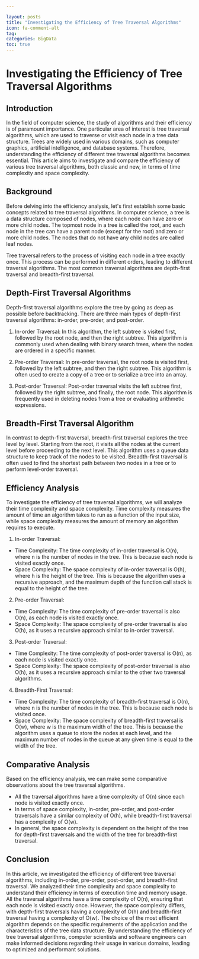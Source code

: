 ```yaml
---

layout: posts
title: "Investigating the Efficiency of Tree Traversal Algorithms"
icon: fa-comment-alt
tag:      
categories: BigData
toc: true
---
```




# Investigating the Efficiency of Tree Traversal Algorithms

## Introduction

In the field of computer science, the study of algorithms and their efficiency is of paramount importance. One particular area of interest is tree traversal algorithms, which are used to traverse or visit each node in a tree data structure. Trees are widely used in various domains, such as computer graphics, artificial intelligence, and database systems. Therefore, understanding the efficiency of different tree traversal algorithms becomes essential. This article aims to investigate and compare the efficiency of various tree traversal algorithms, both classic and new, in terms of time complexity and space complexity.

## Background

Before delving into the efficiency analysis, let's first establish some basic concepts related to tree traversal algorithms. In computer science, a tree is a data structure composed of nodes, where each node can have zero or more child nodes. The topmost node in a tree is called the root, and each node in the tree can have a parent node (except for the root) and zero or more child nodes. The nodes that do not have any child nodes are called leaf nodes.

Tree traversal refers to the process of visiting each node in a tree exactly once. This process can be performed in different orders, leading to different traversal algorithms. The most common traversal algorithms are depth-first traversal and breadth-first traversal.

## Depth-First Traversal Algorithms

Depth-first traversal algorithms explore the tree by going as deep as possible before backtracking. There are three main types of depth-first traversal algorithms: in-order, pre-order, and post-order.

1. In-order Traversal: In this algorithm, the left subtree is visited first, followed by the root node, and then the right subtree. This algorithm is commonly used when dealing with binary search trees, where the nodes are ordered in a specific manner.

2. Pre-order Traversal: In pre-order traversal, the root node is visited first, followed by the left subtree, and then the right subtree. This algorithm is often used to create a copy of a tree or to serialize a tree into an array.

3. Post-order Traversal: Post-order traversal visits the left subtree first, followed by the right subtree, and finally, the root node. This algorithm is frequently used in deleting nodes from a tree or evaluating arithmetic expressions.

## Breadth-First Traversal Algorithm

In contrast to depth-first traversal, breadth-first traversal explores the tree level by level. Starting from the root, it visits all the nodes at the current level before proceeding to the next level. This algorithm uses a queue data structure to keep track of the nodes to be visited. Breadth-first traversal is often used to find the shortest path between two nodes in a tree or to perform level-order traversal.

## Efficiency Analysis

To investigate the efficiency of tree traversal algorithms, we will analyze their time complexity and space complexity. Time complexity measures the amount of time an algorithm takes to run as a function of the input size, while space complexity measures the amount of memory an algorithm requires to execute.

1. In-order Traversal:
- Time Complexity: The time complexity of in-order traversal is O(n), where n is the number of nodes in the tree. This is because each node is visited exactly once.
- Space Complexity: The space complexity of in-order traversal is O(h), where h is the height of the tree. This is because the algorithm uses a recursive approach, and the maximum depth of the function call stack is equal to the height of the tree.

2. Pre-order Traversal:
- Time Complexity: The time complexity of pre-order traversal is also O(n), as each node is visited exactly once.
- Space Complexity: The space complexity of pre-order traversal is also O(h), as it uses a recursive approach similar to in-order traversal.

3. Post-order Traversal:
- Time Complexity: The time complexity of post-order traversal is O(n), as each node is visited exactly once.
- Space Complexity: The space complexity of post-order traversal is also O(h), as it uses a recursive approach similar to the other two traversal algorithms.

4. Breadth-First Traversal:
- Time Complexity: The time complexity of breadth-first traversal is O(n), where n is the number of nodes in the tree. This is because each node is visited once.
- Space Complexity: The space complexity of breadth-first traversal is O(w), where w is the maximum width of the tree. This is because the algorithm uses a queue to store the nodes at each level, and the maximum number of nodes in the queue at any given time is equal to the width of the tree.

## Comparative Analysis

Based on the efficiency analysis, we can make some comparative observations about the tree traversal algorithms.
- All the traversal algorithms have a time complexity of O(n) since each node is visited exactly once.
- In terms of space complexity, in-order, pre-order, and post-order traversals have a similar complexity of O(h), while breadth-first traversal has a complexity of O(w).
- In general, the space complexity is dependent on the height of the tree for depth-first traversals and the width of the tree for breadth-first traversal.

## Conclusion

In this article, we investigated the efficiency of different tree traversal algorithms, including in-order, pre-order, post-order, and breadth-first traversal. We analyzed their time complexity and space complexity to understand their efficiency in terms of execution time and memory usage. All the traversal algorithms have a time complexity of O(n), ensuring that each node is visited exactly once. However, the space complexity differs, with depth-first traversals having a complexity of O(h) and breadth-first traversal having a complexity of O(w). The choice of the most efficient algorithm depends on the specific requirements of the application and the characteristics of the tree data structure. By understanding the efficiency of tree traversal algorithms, computer scientists and software engineers can make informed decisions regarding their usage in various domains, leading to optimized and performant solutions.